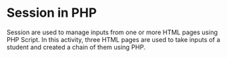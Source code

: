 # Session in PHP

Session are used to manage inputs from one or more HTML pages using PHP Script.
In this activity, three HTML pages are used to take inputs of a student and created a chain of them using PHP.
